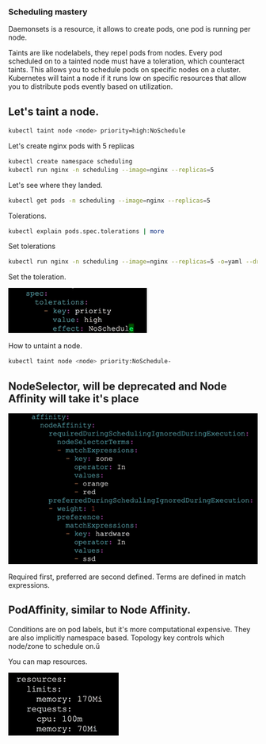 ### Scheduling mastery

Daemonsets is a resource, it allows to create pods, one pod is running per node.

Taints are like nodelabels, they repel pods from nodes. Every pod scheduled on to a tainted node must have a toleration, which counteract taints. This allows you to schedule pods on specific nodes on a cluster. Kubernetes will taint a node if it runs low on specific resources that allow you to distribute pods evently based on utilization.

## Let's taint a node.

``` bash
kubectl taint node <node> priority=high:NoSchedule
```

Let's create nginx pods with 5 replicas

``` bash
kubectl create namespace scheduling
kubectl run nginx -n scheduling --image=nginx --replicas=5
```

Let's see where they landed.

``` bash
kubectl get pods -n scheduling --image=nginx --replicas=5
```

Tolerations.

``` bash
kubectl explain pods.spec.tolerations | more
```

Set tolerations 

``` bash
kubectl run nginx -n scheduling --image=nginx --replicas=5 -o=yaml --dry-run > toleration.yaml 
```

Set the toleration.

![toleration](./pics/tol.PNG)

How to untaint a node.

``` bash
kubectl taint node <node> priority:NoSchedule-
```

## NodeSelector, will be deprecated and Node Affinity will take it's place

![nodeaff](./pics/nodeaff.PNG)

Required first, preferred are second defined. Terms are defined in match expressions.

## PodAffinity, similar to Node Affinity.

Conditions are on pod labels, but it's more computational expensive. They are also implicitly namespace based. Topology key controls which node/zone to schedule on.ű

You can map resources.

![res](./pics/res.PNG)